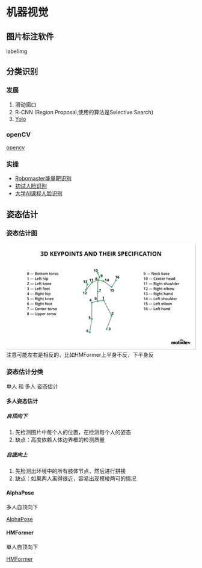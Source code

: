 # 机器视觉

## 图片标注软件
labelimg

## 分类识别
### 发展
1. 滑动窗口
2. R-CNN (Region Proposal,使用的算法是Selective Search)
3. [Yolo](./Yolo/Yolo.md)

### openCV
[opencv](opencv/_opencv.md)

### 实操
* [Robomaster能量靶识别](Robomaster能量靶识别/Robomaster能量靶识别.md)
* [初试人脸识别](./人脸识别/初试人脸识别.md)
* [大学AI课程人脸识别](./人脸识别2/人脸识别AI课程项目.md)

## 姿态估计
### 姿态估计图
![](2022-09-11-01-00-36.png)
注意可能左右是相反的，比如HMFormer上半身不反，下半身反

### 姿态估计分类
单人 和 多人 姿态估计

#### 多人姿态估计
##### 自顶向下
1. 先检测图片中每个人的位置，在检测每个人的姿态
2. 缺点：高度依赖人体边界框的检测质量

##### 自底向上
1. 先检测出环境中的所有肢体节点，然后进行拼接
2. 缺点：如果两人离得很近，容易出现模棱两可的情况

#### AlphaPose
多人自顶向下

[AlphaPose](姿态估计_alphapose/alphapose.md)

#### HMFormer
单人自顶向下

[HMFormer](姿态估计_HMFormer/HMFormer.md)